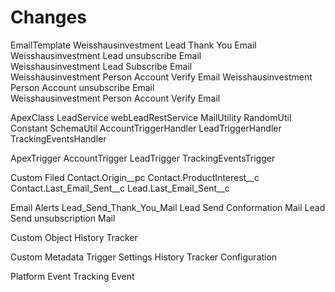 # Changes

EmailTemplate
Weisshausinvestment Lead Thank You Email	
Weisshausinvestment Lead unsubscribe Email	
Weisshausinvestment Lead Subscribe Email	
Weisshausinvestment Person Account Verify Email	
Weisshausinvestment Person Account unsubscribe Email	
Weisshausinvestment Person Account Verify Email	

ApexClass
LeadService
webLeadRestService
MailUtility
RandomUtil
Constant
SchemaUtil
AccountTriggerHandler
LeadTriggerHandler
TrackingEventsHandler


ApexTrigger
AccountTrigger
LeadTrigger
TrackingEventsTrigger

Custom Filed
Contact.Origin__pc
Contact.ProductInterest__c
Contact.Last_Email_Sent__c
Lead.Last_Email_Sent__c

Email Alerts
Lead_Send_Thank_You_Mail
Lead Send Conformation Mail	
Lead Send unsubscription Mail	

Custom Object
History Tracker

Custom Metadata
Trigger Settings
History Tracker Configuration

Platform Event
Tracking Event
